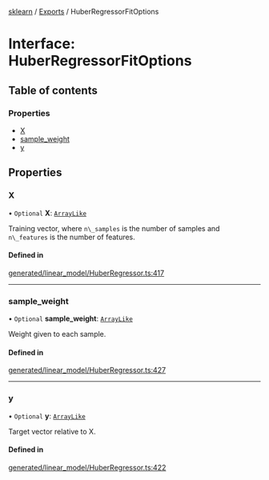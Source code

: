 [sklearn](../readme.md) / [Exports](../modules.md) / HuberRegressorFitOptions

# Interface: HuberRegressorFitOptions

## Table of contents

### Properties

- [X](HuberRegressorFitOptions.md#x)
- [sample\_weight](HuberRegressorFitOptions.md#sample_weight)
- [y](HuberRegressorFitOptions.md#y)

## Properties

### X

• `Optional` **X**: [`ArrayLike`](../modules.md#arraylike)

Training vector, where `n\_samples` is the number of samples and `n\_features` is the number of features.

#### Defined in

[generated/linear_model/HuberRegressor.ts:417](https://github.com/transitive-bullshit/scikit-learn-ts/blob/367336a/packages/sklearn/src/generated/linear_model/HuberRegressor.ts#L417)

___

### sample\_weight

• `Optional` **sample\_weight**: [`ArrayLike`](../modules.md#arraylike)

Weight given to each sample.

#### Defined in

[generated/linear_model/HuberRegressor.ts:427](https://github.com/transitive-bullshit/scikit-learn-ts/blob/367336a/packages/sklearn/src/generated/linear_model/HuberRegressor.ts#L427)

___

### y

• `Optional` **y**: [`ArrayLike`](../modules.md#arraylike)

Target vector relative to X.

#### Defined in

[generated/linear_model/HuberRegressor.ts:422](https://github.com/transitive-bullshit/scikit-learn-ts/blob/367336a/packages/sklearn/src/generated/linear_model/HuberRegressor.ts#L422)
